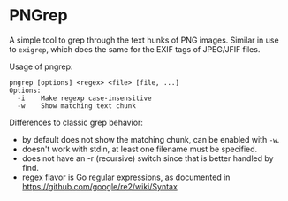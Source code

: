 # PNGrep

A simple tool to grep through the text hunks of PNG images. Similar in use to
`exigrep`, which does the same for the EXIF tags of JPEG/JFIF files.

Usage of pngrep:

```
pngrep [options] <regex> <file> [file, ...]
Options:
  -i	Make regexp case-insensitive
  -w	Show matching text chunk
```

Differences to classic grep behavior:

- by default does not show the matching chunk, can be enabled with `-w`.
- doesn't work with stdin, at least one filename must be specified.
- does not have an -r (recursive) switch since that is better handled by find.
- regex flavor is Go regular expressions, as documented in
  https://github.com/google/re2/wiki/Syntax
